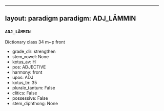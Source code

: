 
---
layout: paradigm
paradigm: ADJ_LÄMMIN
---
### ` ADJ_LÄMMIN `

Dictionary class 34 m~p front
* grade_dir: strengthen
* stem_vowel: None
* kotus_av: H
* pos: ADJECTIVE
* harmony: front
* upos: ADJ
* kotus_tn: 35
* plurale_tantum: False
* clitics: False
* possessive: False
* stem_diphthong: None
